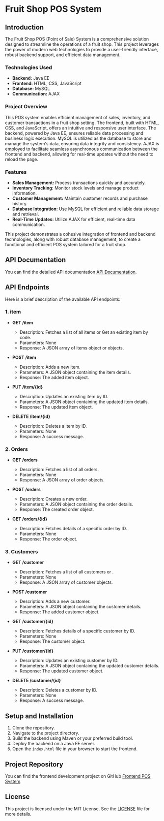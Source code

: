 # Fruit Shop POS System

## Introduction

The Fruit Shop POS (Point of Sale) System is a comprehensive solution designed to streamline the operations of a fruit shop. This project leverages the power of modern web technologies to provide a user-friendly interface, robust backend support, and efficient data management.

### Technologies Used

- **Backend:** Java EE
- **Frontend:** HTML, CSS, JavaScript
- **Database:** MySQL
- **Communication:** AJAX

### Project Overview

This POS system enables efficient management of sales, inventory, and customer transactions in a fruit shop setting. The frontend, built with HTML, CSS, and JavaScript, offers an intuitive and responsive user interface. The backend, powered by Java EE, ensures reliable data processing and business logic execution. MySQL is utilized as the database to store and manage the system's data, ensuring data integrity and consistency. AJAX is employed to facilitate seamless asynchronous communication between the frontend and backend, allowing for real-time updates without the need to reload the page.

### Features

- **Sales Management:** Process transactions quickly and accurately.
- **Inventory Tracking:** Monitor stock levels and manage product information.
- **Customer Management:** Maintain customer records and purchase history.
- **Database Integration:** Use MySQL for efficient and reliable data storage and retrieval.
- **Real-Time Updates:** Utilize AJAX for efficient, real-time data communication.

This project demonstrates a cohesive integration of frontend and backend technologies, along with robust database management, to create a functional and efficient POS system tailored for a fruit shop.

## API Documentation

You can find the detailed API documentation [API Documentation](https://documenter.getpostman.com/view/35385949/2sA3s1oBiM).

## API Endpoints

Here is a brief description of the available API endpoints:

### 1. item

- **GET /item**
  - Description: Fetches a list of all items or Get an existing item by code.
  - Parameters: None
  - Response: A JSON array of items object or objects.

- **POST /item**
  - Description: Adds a new item.
  - Parameters: A JSON object containing the item details.
  - Response: The added item object.

- **PUT /item/{id}**
  - Description: Updates an existing item by ID.
  - Parameters: A JSON object containing the updated item details.
  - Response: The updated item object.

- **DELETE /item/{id}**
  - Description: Deletes a item by ID.
  - Parameters: None
  - Response: A success message.

### 2. Orders

- **GET /orders**
  - Description: Fetches a list of all orders.
  - Parameters: None
  - Response: A JSON array of order objects.

- **POST /orders**
  - Description: Creates a new order.
  - Parameters: A JSON object containing the order details.
  - Response: The created order object.

- **GET /orders/{id}**
  - Description: Fetches details of a specific order by ID.
  - Parameters: None
  - Response: The order object.


### 3. Customers

- **GET /customer**
  - Description: Fetches a list of all customers or .
  - Parameters: None
  - Response: A JSON array of customer objects.

- **POST /customer**
  - Description: Adds a new customer.
  - Parameters: A JSON object containing the customer details.
  - Response: The added customer object.

- **GET /customer/{id}**
  - Description: Fetches details of a specific customer by ID.
  - Parameters: None
  - Response: The customer object.

- **PUT /customer/{id}**
  - Description: Updates an existing customer by ID.
  - Parameters: A JSON object containing the updated customer details.
  - Response: The updated customer object.

- **DELETE /customer/{id}**
  - Description: Deletes a customer by ID.
  - Parameters: None
  - Response: A success message.

## Setup and Installation

1. Clone the repository.
2. Navigate to the project directory.
3. Build the backend using Maven or your preferred build tool.
4. Deploy the backend on a Java EE server.
5. Open the `index.html` file in your browser to start the frontend.

## Project Repository

You can find the frontend development project on GitHub [Frontend POS System](https://github.com/madhushiillesinghe/IJSE-POS.git).


## License


This project is licensed under the MIT License. See the [LICENSE](LICENSE) file for more details.




